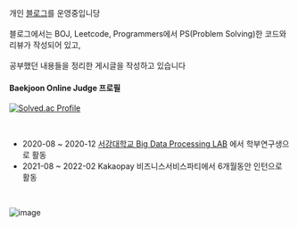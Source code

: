 개인 [블로그](https://blog.naver.com/sehong1602/)를 운영중입니당  <br/><br/>
블로그에서는 BOJ, Leetcode, Programmers에서 PS(Problem Solving)한 코드와 리뷰가 작성되어 있고, <br/><br/>
공부했던 내용들을 정리한 게시글을 작성하고 있습니다 

#### Baekjoon Online Judge 프로필
[![Solved.ac Profile](http://mazassumnida.wtf/api/v2/generate_badge?boj=sehong1602)](https://solved.ac/sehong1602)

<br/>

- 2020-08 ~ 2020-12 [서강대학교 Big Data Processing LAB](http://bigdata.sogang.ac.kr/) 에서 학부연구생으로 활동
- 2021-08 ~ 2022-02 Kakaopay 비즈니스서비스파티에서 6개월동안 인턴으로 활동

<br/>

![image](https://user-images.githubusercontent.com/46814964/155886286-e2b1e172-a8d0-4dbb-8fd0-c48573e49df6.png)

<br/>



